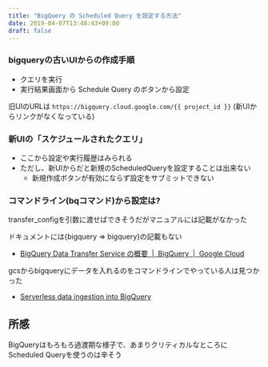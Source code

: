 ```yaml
---
title: "BigQuery の Scheduled Query を設定する方法"
date: 2019-04-07T13:48:43+09:00
draft: false
---
```



### bigqueryの古いUIからの作成手順

- クエリを実行
- 実行結果画面から Schedule Query のボタンから設定

旧UIのURLは `https://bigquery.cloud.google.com/{{ project_id }}`
(新UIからリンクがなくなっている)


### 新UIの「スケジュールされたクエリ」

- ここから設定や実行履歴はみられる
- ただし、新UIからだと新規のScheduledQueryを設定することは出来ない
  - 新規作成ボタンが有効にならず設定をサブミットできない


### コマンドライン(bqコマンド)から設定は?

transfer_configを引数に渡せばできそうだがマニュアルには記載がなかった

ドキュメントには{bigquery => bigquery}の記載もない

- [BigQuery Data Transfer Service の概要  |  BigQuery  |  Google Cloud](https://cloud.google.com/bigquery/docs/transfer-service-overview?hl=ja)

gcsからbigqueryにデータを入れるのをコマンドラインでやっている人は見つかった

- [Serverless data ingestion into BigQuery](http://tamaszilagyi.com/blog/2019/2019-02-10-serverless/)


## 所感

BigQueryはもろもろ過渡期な様子で、あまりクリティカルなところにScheduled Queryを使うのは辛そう
